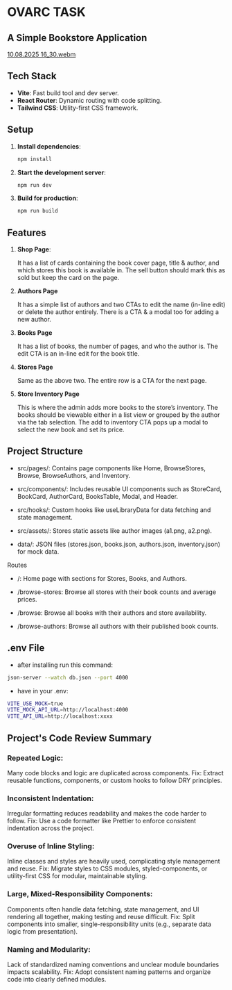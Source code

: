 # OVARC TASK

## A Simple Bookstore Application
[10.08.2025 16_30.webm](https://github.com/user-attachments/assets/76569485-09be-4a45-8a5c-e2aa1b88d4b1)


## Tech Stack
- **Vite**: Fast build tool and dev server.
- **React Router**: Dynamic routing with code splitting.
- **Tailwind CSS**: Utility-first CSS framework.


## Setup
1. **Install dependencies**:
   ```bash
   npm install
   ```
2. **Start the development server**:
   ```bash
   npm run dev
   ```

3. **Build for production**:
   ```bash
   npm run build
   ```  

## Features
1. **Shop Page**: 
   
   It has a list of cards containing the book cover page, title & author, and which stores this book is available in. The sell button should mark this as sold but keep the card on the page.

2. **Authors Page** 

   It has a simple list of authors and two CTAs to edit the name (in-line edit) or delete the author entirely. There is a CTA & a modal too for adding a new author.

3. **Books Page** 

   It has a list of books, the number of pages, and who the author is. The edit CTA is an in-line edit for the book title.

4. **Stores Page** 

   Same as the above two. The entire row is a CTA for the next page.

5. **Store Inventory Page**

   This is where the admin adds more books to the store’s
inventory. The books should be viewable either in a list view or grouped by the author via the tab selection. The add to inventory CTA pops up a modal to select the new book and set its price.

## Project Structure
- src/pages/: Contains page components like Home, BrowseStores, Browse, BrowseAuthors, and Inventory.

- src/components/: Includes reusable UI components such as StoreCard, BookCard, AuthorCard, BooksTable, Modal, and Header.

- src/hooks/: Custom hooks like useLibraryData for data fetching and state management.

- src/assets/: Stores static assets like author images (a1.png, a2.png).

- data/: JSON files (stores.json, books.json, authors.json, inventory.json) for mock data.

Routes
- /: Home page with sections for Stores, Books, and Authors.

- /browse-stores: Browse all stores with their book counts and average prices.

- /browse: Browse all books with their authors and store availability.

- /browse-authors: Browse all authors with their published book counts.

## .env File

- after installing run this command: 
```bash
json-server --watch db.json --port 4000
```
- have in your .env:
```bash
VITE_USE_MOCK=true
VITE_MOCK_API_URL=http://localhost:4000
VITE_API_URL=http://localhost:xxxx
```

## Project's Code Review Summary 
### Repeated Logic:
Many code blocks and logic are duplicated across components.
Fix: Extract reusable functions, components, or custom hooks to follow DRY principles.

### Inconsistent Indentation:
Irregular formatting reduces readability and makes the code harder to follow.
Fix: Use a code formatter like Prettier to enforce consistent indentation across the project.

### Overuse of Inline Styling:
Inline classes and styles are heavily used, complicating style management and reuse.
Fix: Migrate styles to CSS modules, styled-components, or utility-first CSS for modular, maintainable styling.

### Large, Mixed-Responsibility Components:
Components often handle data fetching, state management, and UI rendering all together, making testing and reuse difficult.
Fix: Split components into smaller, single-responsibility units (e.g., separate data logic from presentation).

### Naming and Modularity:
Lack of standardized naming conventions and unclear module boundaries impacts scalability.
Fix: Adopt consistent naming patterns and organize code into clearly defined modules.



